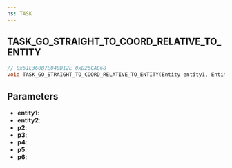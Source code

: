 ```yaml
---
ns: TASK
---
```

## TASK_GO_STRAIGHT_TO_COORD_RELATIVE_TO_ENTITY

```c
// 0x61E360B7E040D12E 0xD26CAC68
void TASK_GO_STRAIGHT_TO_COORD_RELATIVE_TO_ENTITY(Entity entity1, Entity entity2, float p2, float p3, float p4, float p5, Any p6);
```


## Parameters
* **entity1**: 
* **entity2**: 
* **p2**: 
* **p3**: 
* **p4**: 
* **p5**: 
* **p6**: 

